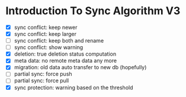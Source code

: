 # Introduction To Sync Algorithm V3

- [x] sync conflict: keep newer
- [x] sync conflict: keep larger
- [ ] sync conflict: keep both and rename
- [ ] sync conflict: show warning
- [x] deletion: true deletion status computation
- [x] meta data: no remote meta data any more
- [x] migration: old data auto transfer to new db (hopefully)
- [ ] partial sync: force push
- [ ] partial sync: force pull
- [x] sync protection: warning based on the threshold
